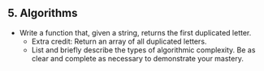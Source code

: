 ## 5. Algorithms

* Write a function that, given a string, returns the first duplicated letter.
  * Extra credit: Return an array of all duplicated letters.
  * List and briefly describe the types of algorithmic complexity. Be as clear and complete as necessary to demonstrate your mastery.
